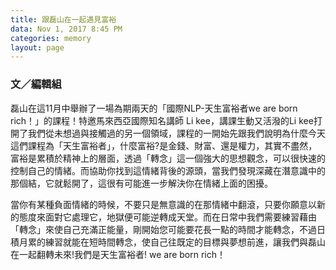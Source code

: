 ```yaml
---
title: 跟磊山在一起遇見富裕
data: Nov 1, 2017 8:45 PM
categories: memory
layout: page
---
```


### 文／編輯組

磊山在這11月中舉辦了一場為期兩天的「國際NLP-天生富裕者we are born rich！」的課程！特邀馬來西亞國際知名講師 Li kee，講課生動又活潑的Li kee打開了我們從未想過與接觸過的另一個領域，課程的一開始先跟我們說明為什麼今天這們課程為「天生富裕者」，什麼富裕?是金錢、財富、還是權力，其實不盡然，富裕是累積於精神上的層面，透過「轉念」這一個強大的思想觀念，可以很快速的控制自己的情緒。而協助你找到這情緒背後的源頭，當我們發現深藏在潛意識中的那個結，它就鬆開了，這很有可能進一步解決你在情緒上面的困擾。

當你有某種負面情緒的時候，不要只是無意識的在那情緒中翻滾，只要你願意以新的態度來面對它處理它，地獄便可能逆轉成天堂。而在日常中我們需要練習藉由「轉念」來使自己充滿正能量，剛開始您可能要花長一點的時間才能轉念，不過日積月累的練習就能在短時間轉念，使自己往既定的目標與夢想前進，讓我們與磊山在一起翻轉未來!我們是天生富裕者! we are born rich！